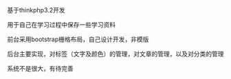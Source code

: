 基于thinkphp3.2开发

用于自己在学习过程中保存一些学习资料

前台采用bootstrap栅格布局，自己设计开发，非模版

后台主要实现，对标签（文字及颜色）的管理，对文章的管理，以及对分类的管理

系统不是很大，有待完善

